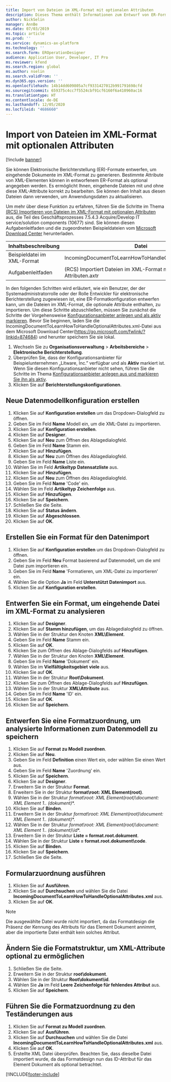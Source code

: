 ```yaml
---
title: Import von Dateien im XML-Format mit optionalen Attributen
description: Dieses Thema enthält Informationen zum Entwurf von ER-Formaten, die XML-Attributen angeben, um eingehende elektronische Dokumente im XML-Format zu analysieren.
author: NickSelin
manager: AnnBe
ms.date: 07/03/2019
ms.topic: article
ms.prod: ''
ms.service: dynamics-ax-platform
ms.technology: ''
ms.search.form: EROperationDesigner
audience: Application User, Developer, IT Pro
ms.reviewer: kfend
ms.search.region: global
ms.author: nselin
ms.search.validFrom: ''
ms.dyn365.ops.version: ''
ms.openlocfilehash: 14b14dd609805a7cf9331427012b991791698cfd
ms.sourcegitcommit: 659375c4cc7f5524cbf91cf6160f6a410960ac16
ms.translationtype: HT
ms.contentlocale: de-DE
ms.lasthandoff: 12/05/2020
ms.locfileid: "4686660"
---
```

# <a name="import-files-in-xml-format-with-optional-attributes"></a>Import von Dateien im XML-Format mit optionalen Attributen

[!include [banner](../includes/banner.md)]

Sie können Elektronische Berichterstellung (ER)-Formate entwerfen, um eingehende Dokumente im XML-Format zu generieren. Bestimmte Attribute von XML-Elementen können in entworfenem ER-Format als optional angegeben werden. Es ermöglicht Ihnen, eingehende Dateien mit und ohne diese XML-Attribute korrekt zu bearbeiten. Sie können den Inhalt aus diesen Dateien dann verwenden, um Anwendungsdaten zu aktualisieren.

Um mehr über diese Funktion zu erfahren, führen Sie die Schritte im Thema [(RCS) Importieren von Dateien im XML-Format mit optionalen Attributen](tasks/import-files-xml-format-optional-attributes.md) aus, die Teil des Geschäftsprozesses 7.5.4.3 Acquire/Develop IT service/solution components (10677) sind. Sie können diesen Aufgabenleitfaden und die zugeordneten Beispieldateien vom [Microsoft Download Center](https://go.microsoft.com/fwlink/?linkid=874684) herunterladen.


| Inhaltsbeschreibung       | Datei                                                         |
|---------------------------|--------------------------------------------------------------|
| Beispieldatei im XML-Format | IncomingDocumentToLearnHowToHandleOptionalAttributes.xml     |
| Aufgabenleitfaden                | (RCS) Importiert Dateien im XML-Format mit optionalen Attributen.axtr |


In den folgenden Schritten wird erläutert, wie ein Benutzer, der der Systemadministratorrolle oder der Rolle Entwickler für elektronische Berichterstellung zugewiesen ist, eine ER-Formatkonfiguration entwerfen kann, um die Dateien im XML-Format, die optionale Attribute enthalten, zu importieren. Um diese Schritte abzuschließen, müssen Sie zunächst die Schritte der Vorgehensweise [Konfigurationsanbieter anlegen und als aktiv markieren](tasks/er-configuration-provider-mark-it-active-2016-11.md). Bevor Sie beginnen, laden Sie die IncomingDocumentToLearnHowToHandleOptionalAttributes.xml-Datei aus dem Microsoft Download Center(https://go.microsoft.com/fwlink/?linkid=874684) und herunter speichern Sie sie lokal.

1. Wechseln Sie zu **Organisationsverwaltung**  >  **Arbeitsbereiche**  >  **Elektronische Berichterstellung**.
2. Überprüfen Sie, dass der Konfigurationsanbieter für Beispielunternehmen „Litware, Inc.” verfügbar und als **Aktiv** markiert ist. Wenn Sie diesen Konfigurationsanbieter nicht sehen, führen Sie die Schritte im Thema [Konfigurationsanbieter anlegen aus und markieren Sie ihn als aktiv](tasks/er-configuration-provider-mark-it-active-2016-11.md).
3. Klicken Sie auf **Berichterstellungskonfigurationen**.

## <a name="create-a-new-data-model-configuration"></a>Neue Datenmodellkonfiguration erstellen
1. Klicken Sie auf **Konfiguration erstellen** um das Dropdown-Dialogfeld zu öffnen.
2. Geben Sie im Feld **Name** Modell ein, um die XML-Datei zu importieren.
3. Klicken Sie auf **Konfiguration erstellen**.
4. Klicken Sie auf **Designer**.
5. Klicken Sie auf **Neu** zum Öffnen des Ablagedialogfeld.
6. Geben Sie im Feld **Name** Stamm ein.
7. Klicken Sie auf **Hinzufügen**.
8. Klicken Sie auf **Neu** zum Öffnen des Ablagedialogfeld.
9. Geben Sie im Feld **Name** Liste ein.
10.    Wählen Sie im Feld **Artikeltyp** **Datensatzliste** aus.
11.    Klicken Sie auf **Hinzufügen**.
12.    Klicken Sie auf **Neu** zum Öffnen des Ablagedialogfeld.
13.    Geben Sie im Feld **Name** 'Code' ein.
14.    Wählen Sie im Feld **Artikeltyp** **Zeichenfolge** aus.
15.    Klicken Sie auf **Hinzufügen**.
16.    Klicken Sie auf **Speichern**.
17.    Schließen Sie die Seite.
18.    Klicken Sie auf **Status ändern**.
19.    Klicken Sie auf **Abgeschlossen**.
20.    Klicken Sie auf **OK**.

## <a name="create-a-format-for-data-import"></a>Erstellen Sie ein Format für den Datenimport
1. Klicken Sie auf **Konfiguration erstellen** um das Dropdown-Dialogfeld zu öffnen.
2. Geben Sie im Feld **Neu** Format basierend auf Datenmodell, um die xml Datei zum importieren ein.
3. Geben Sie im Feld **Name** 'Formatieren, um XML-Datei zu importieren' ein. 
4. Wählen Sie die Option **Ja** im Feld **Unterstützt Datenimport** aus.
5. Klicken Sie auf **Konfiguration erstellen**.

## <a name="design-a-format-to-parse-incoming-file-in-xml-format"></a>Entwerfen Sie ein Format, um eingehende Datei im XML-Format zu analysieren
1. Klicken Sie auf **Designer**.
2. Klicken Sie auf **Stamm hinzufügen**, um das Ablagedialogfeld zu öffnen.
3. Wählen Sie in der Struktur den Knoten **XML\Element**.
4. Geben Sie im Feld **Name** Stamm ein.
5. Klicken Sie auf **OK**.
6. Klicken Sie zum Öffnen des Ablage-Dialogfelds auf **Hinzufügen**.
7. Wählen Sie in der Struktur den Knoten **XML\Element**.
8. Geben Sie im Feld **Name** 'Dokument' ein.
9. Wählen Sie im **Vielfältigkeitsgebiet** **viele** aus.
10.    Klicken Sie auf **OK**.
11.    Wählen Sie in der Struktur **Root\Dokument**.
12.    Klicken Sie zum Öffnen des Ablage-Dialogfelds auf **Hinzufügen**.
13.    Wählen Sie in der Struktur **XML\Attribute** aus.
14.    Geben Sie im Feld **Name** 'ID' ein.
15.    Klicken Sie auf **OK**.
16.    Klicken Sie auf **Speichern**.

## <a name="design-a-format-mapping-to-save-parsed-information-to-data-model"></a>Entwerfen Sie eine Formatzuordnung, um analysierte Informationen zum Datenmodell zu speichern
1.    Klicken Sie auf **Format zu Modell zuordnen**.
2.    Klicken Sie auf **Neu**.
3.    Geben Sie im Feld **Definition** einen Wert ein, oder wählen Sie einen Wert aus.
4.    Geben Sie im Feld **Name** 'Zuordnung' ein.
5.    Klicken Sie auf **Speichern**.
6.    Klicken Sie auf **Designer**.
7.    Erweitern Sie in der Struktur **Format**.
8.    Erweitern Sie in der Struktur **format\root: XML Element(root)**.
9.    Wählen Sie in der Struktur **format\root: XML Element(root)\document: XML Element 1..* (dokument)**.
10.    Klicken Sie auf **Binden**.
11.    Erweitern Sie in der Struktur **format\root: XML Element(root)\document: XML Element 1..* (dokument)**.
12.    Wählen Sie in der Struktur **format\root: XML Element(root)\document: XML Element 1..* (dokument)\id**.
13.    Erweitern Sie in der Struktur **Liste = format.root.dokument**.
14.    Wählen Sie in der Struktur **Liste = format.root.dokument\code**.
15.    Klicken Sie auf **Binden**.
16.    Klicken Sie auf **Speichern**.
17.    Schließen Sie die Seite.

## <a name="run-format-mapping"></a>Formularzuordnung ausführen
1. Klicken Sie auf **Ausführen**.
2. Klicken Sie auf **Durchsuchen** und wählen Sie die Datei **IncomingDocumentToLearnHowToHandleOptionalAttributes.xml** aus.
3. Klicken Sie auf **OK**.

> [!NOTE]
> Die ausgewählte Datei wurde nicht importiert, da das Formatdesign die Präsenz der Kennung des Attributs für das Element Dokument annimmt, aber die importierte Datei enthält kein solches Attribut.

## <a name="modify-format-structure-to-handle-xml-attribute-as-optional"></a>Ändern Sie die Formatstruktur, um XML-Attribute optional zu ermöglichen
1. Schließen Sie die Seite.
2. Erweitern Sie in der Struktur **root\dokument**.
3. Wählen Sie in der Struktur **Root\dokument\id**.
4. Wählen Sie **Ja** im Feld **Leere Zeichenfolge für fehlendes Attribut** aus.
5. Klicken Sie auf **Speichern**.

## <a name="run-format-mapping-to-test-changes"></a>Führen Sie die Formatzuordnung zu den Teständerungen aus
1. Klicken Sie auf **Format zu Modell zuordnen**.
2. Klicken Sie auf **Ausführen**.
3. Klicken Sie auf **Durchsuchen** und wählen Sie die Datei **IncomingDocumentToLearnHowToHandleOptionalAttributes.xml** aus.
4. Klicken Sie auf **OK**.
5. Erstellte XML Datei überprüfen. Beachten Sie, dass dieselbe Datei importiert wurde, da das Formatdesign nun das  ID-Attribut für das Element Dokument als optional betrachtet.


[!INCLUDE[footer-include](../../../includes/footer-banner.md)]